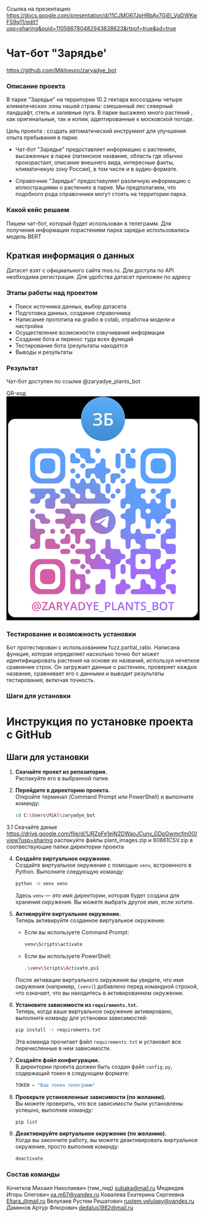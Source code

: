 
Ссылка на презентацию 
https://docs.google.com/presentation/d/11CJMO67JpHRbAy7GjEl_VgDWKwFS9q11/edit?usp=sharing&ouid=110566780482943638623&rtpof=true&sd=true


# Чат-бот "Зарядье'

https://github.com/Miklneuro/zaryadye_bot

### Описание проекта

В парке "Зарядье" на территории 10.2 гектара воссозданы четыре климатических зоны нашей страны: смешанный лес северный ландшафт, степь и заливные луга. В парке высажено много растений , как оригинальные, так и копии, адаптированные к московской погоде. 

Цель проекта : создать автоматический инструмент для улучшения опыта пребывания в парке. 

* Чат-бот "Зарядье" предоставляет информацию о растениях, высаженных в парке (латинское название, область где обычно произрастает, описание внешнего вида, интересные факты, климатичекую зону России), в том числе и в аудио-формате.

* Справочник "Зарядье" предоставуляет различную информацию с иллюстрациями о растениях в парке. Мы предполагаем, что подобного рода справочники могут стоять на территории парка.

### Какой кейс решаем

Пишем чат-бот, который будет использован в телеграмм. Для получения информации  порастениям парка зарядье использовалась модель BERT

## Краткая информация о данных

Датасет взят с официального сайта mos.ru. Для доступа по API необходима регистрация. Для удобства датасет приложен по адресу


### Этапы работы над проектом

 * Поиск источника данных, выбор датасета
 * Подготовка данных, создание справочника 
 * Написание прототипа на gradio в colab, отработка модели и настройка
 * Осуществление возможности озвучивания информации
 * Создание бота и перенос туда всех функций 
 * Тестирование бота (результаты находятся
 * Выводы и результаты
 
 ### Результат

Чат-бот доступен по ссылке @zaryadye_plants_bot

QR-код
![img.png](img.png)



### Тестирование и возможность установки

Бот протестирован с использованием fuzz.partial_ratio. Написана функция, которая определяет насколько точно бот может идентифицировать растения на основе их названий, используя нечеткое сравнение строк. Он загружает данные о растениях, проверяет каждое название, сравнивает его с данными и выводит результаты тестирования, включая точность.

### Шаги  для установки
# Инструкция по установке проекта с GitHub

## Шаги для установки

1. **Скачайте проект из репозитория.**  
   Распакуйте его в выбранной папке.
  

3. **Перейдите в директорию проекта.**  
   Откройте терминал (Command Prompt или PowerShell) и выполните команду:
   ```bash
   cd C:\Users\Mikl\zaryadye_bot
   ```
 3.1 Скачайте даные https://drive.google.com/file/d/1JRZpFe1ejN2DWaoJCunv_GDpGwmcfm0O/view?usp=sharing  распакуйте файлы plant_images.zip и 60861CSV.zip 
 в соотвествующие папки директории проекта 

4. **Создайте виртуальное окружение.**  
   Создайте виртуальное окружение с помощью `venv`, встроенного в Python. Выполните следующую команду:
   ```bash
   python -m venv venv
   ```
   Здесь `venv` — это имя директории, которая будет создана для хранения окружения. Вы можете выбрать другое имя, если хотите.

5. **Активируйте виртуальное окружение.**  
   Теперь активируйте созданное виртуальное окружение:

   - Если вы используете Command Prompt:
     ```bash
     venv\Scripts\activate
     ```
   - Если вы используете PowerShell:
     ```bash
     .\venv\Scripts\Activate.ps1
     ```

   После активации виртуального окружения вы увидите, что имя окружения (например, `(venv)`) добавлено перед командной строкой, что означает, что вы находитесь в активированном окружении.

6. **Установите зависимости из `requirements.txt`.**  
   Теперь, когда ваше виртуальное окружение активировано, выполните команду для установки зависимостей:
   ```bash
   pip install -r requirements.txt
   ```
   Эта команда прочитает файл `requirements.txt` и установит все перечисленные в нем зависимости.

7. **Создайте файл конфигурации.**  
   В директории проекта должен быть создан файл `config.py`, содержащий токен в следующем формате:
   ```python
   TOKEN = "Ваш токен телеграмм"
   ```

8. **Проверьте установленные зависимости (по желанию).**  
   Вы можете проверить, что все зависимости были установлены успешно, выполнив команду:
   ```bash
   pip list
   ```

9. **Деактивируйте виртуальное окружение (по желанию).**  
   Когда вы закончите работу, вы можете деактивировать виртуальное окружение, просто выполнив команду:
   ```bash
   deactivate
   ```
   


### Состав команды

Кочетков Михаил Николаевич (тим_лид) subaka@mail.ru
Медведев Игорь Олегович ya.m67@yandex.ru
Ковалева Екатерина Сергеевна Eltara_@mail.ru
Велулаев Рустем Решатович rustem.velulaev@yandex.ru
Даминов Артур Флюрович dedalus1982@mail.ru







